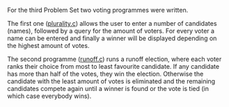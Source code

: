 For the third Problem Set two voting programmes were written.

The first one ([plurality.c](https://github.com/PSchiffsbauteil/data_backyard/blob/main/CS50_code/pset3/plurality.c "plurality")) allows the user to enter a number of candidates (names), followed by a query for the amount of voters. For every voter a name can be entered and finally a winner will be displayed depending on the highest amount of votes.

The second programme ([runoff.c](https://github.com/PSchiffsbauteil/data_backyard/blob/main/CS50_code/pset3/runoff.c "runoff")) runs a runoff election, where each voter ranks their choice from most to least favourite candidate. If any candidate has more than half of the votes, they win the election. Otherwise the candidate with the least amount of votes is eliminated and the remaining candidates compete again until a winner is found or the vote is tied (in which case everybody wins).
